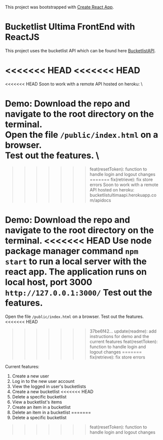 This project was bootstrapped with [Create React App](https://github.com/facebookincubator/create-react-app).

# Bucketlist Ultima FrontEnd with ReactJS
This project uses the bucketlist API which can be found here [BucketlistAPI](https://github.com/AnthonyGW/Bootcamp-XX-Flask-API).

<<<<<<< HEAD
<<<<<<< HEAD
=======
<<<<<<< HEAD
Soon to work with a remote API hosted on heroku: [](bucketlistultimaapi.herokuapp.com/apidocs) \

Demo:
Download the repo and navigate to the root directory on the terminal. \
Open the file `/public/index.html` on a browser. \
Test out the features. \
=======
>>>>>>> feat(resetToken): function to handle login and logout changes
=======
>>>>>>> fix(retrieve): fix store errors
Soon to work with a remote API hosted on heroku: bucketlistultimaapi.herokuapp.com/apidocs

Demo:
Download the repo and navigate to the root directory on the terminal.
<<<<<<< HEAD
Use node package manager command `npm start` to run a local server with the react app.
The application runs on local host, port 3000 `http://127.0.0.1:3000/`
Test out the features.
=======
Open the file `/public/index.html` on a browser.
Test out the features.
<<<<<<< HEAD
>>>>>>> 37be6f42... update(readme): add instructions for demo and the current features
>>>>>>> feat(resetToken): function to handle login and logout changes
=======
>>>>>>> fix(retrieve): fix store errors

Current features:
1. Create a new user
2. Log in to the new user account
3. View the logged in user's bucketlists
4. Create a new bucketlist
<<<<<<< HEAD
5. Delete a specific bucketlist
6. View a bucketlist's items
7. Create an item in a bucketlist
8. Delete an item in a bucketlist
=======
5. Delete a specific bucketlist
>>>>>>> feat(resetToken): function to handle login and logout changes
